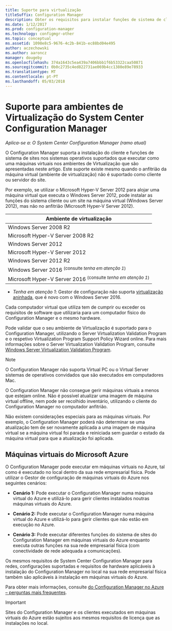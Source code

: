 ```yaml
---
title: Suporte para virtualização
titleSuffix: Configuration Manager
description: Obter os requisitos para instalar funções de sistema de cliente e o site do System Center Configuration Manager num ambiente de virtualização.
ms.date: 1/12/2017
ms.prod: configuration-manager
ms.technology: configmgr-other
ms.topic: conceptual
ms.assetid: 1098e8c5-9676-4c2b-841b-ec88bd04e495
author: aczechowski
ms.author: aaroncz
manager: dougeby
ms.openlocfilehash: 374a1643c5ea439a7406bbb1f6b53322caa50871
ms.sourcegitcommit: 0b0c2735c4ed822731ae069b4cc1380e89e78933
ms.translationtype: MT
ms.contentlocale: pt-PT
ms.lasthandoff: 05/03/2018
---
```

# <a name="support-for-virtualization-environments-for-system-center-configuration-manager"></a>Suporte para ambientes de Virtualização do System Center Configuration Manager

*Aplica-se a: O System Center Configuration Manager (ramo atual)*

O Configuration Manager suporta a instalação do cliente e funções de sistema de sites nos sistemas operativos suportados que executar como uma máquinas virtuais nos ambientes de Virtualização que são apresentadas neste artigo. Este suporte existe mesmo quando o anfitrião da máquina virtual (ambiente de virtualização) não é suportado como cliente ou servidor do site.  

 Por exemplo, se utilizar o Microsoft Hyper-V Server 2012 para alojar uma máquina virtual que executa o Windows Server 2012, pode instalar as funções do sistema cliente ou um site na máquina virtual (Windows Server 2012), mas não no anfitrião (Microsoft Hyper-V Server 2012).  

|Ambiente de virtualização|  
|--------------------------------|  
|Windows Server 2008 R2|  
|Microsoft Hyper-V Server 2008 R2|  
|Windows Server 2012|  
|Microsoft Hyper-V Server 2012|  
|Windows Server 2012 R2|
|Windows Server 2016 <sup>(consulte *tenha em atenção 1*)</sup>|
|Microsoft Hyper-V Server 2016 <sup>(consulte *tenha em atenção 1*)|
-  *Tenha em atenção 1*: Gestor de configuração não suporta [virtualização aninhada](https://technet.microsoft.com/windows-server-docs/compute/hyper-v/what-s-new-in-hyper-v-on-windows#a-namebkmknestedanested-virtualization-new), que é novo com o Windows Server 2016.


 Cada computador virtual que utiliza tem de cumprir ou exceder os requisitos de software que utilizaria para um computador físico do Configuration Manager e o mesmo hardware.  

 Pode validar que o seu ambiente de Virtualização é suportado para o Configuration Manager, utilizando o Server Virtualization Validation Program e o respetivo Virtualization Program Support Policy Wizard online. Para mais informações sobre o Server Virtualization Validation Program, consulte [Windows Server Virtualization Validation Program](https://www.windowsservercatalog.com/svvp.aspx).  

> [!NOTE]  
>  O Configuration Manager não suporta Virtual PC ou o Virtual Server sistemas de operativos convidados que são executados em computadores Mac.  

O Configuration Manager não consegue gerir máquinas virtuais a menos que estejam online. Não é possível atualizar uma imagem de máquina virtual offline, nem pode ser recolhido inventário, utilizando o cliente do Configuration Manager no computador anfitrião.  

Não existem considerações especiais para as máquinas virtuais. Por exemplo, o Configuration Manager poderá não determinar se uma atualização tem de ser novamente aplicada a uma imagem de máquina virtual se a máquina virtual foi parada e reiniciada sem guardar o estado da máquina virtual para que a atualização foi aplicada.  

##  <a name="bkmk_Azure"></a> Máquinas virtuais do Microsoft Azure  
 O Configuration Manager pode executar em máquinas virtuais no Azure, tal como é executado no local dentro da sua rede empresarial física. Pode utilizar o Gestor de configuração de máquinas virtuais do Azure nos seguintes cenários:  

-   **Cenário 1:** Pode executar o Configuration Manager numa máquina virtual do Azure e utilizá-lo para gerir clientes instalados noutras máquinas virtuais do Azure.  

-   **Cenário 2:** Pode executar o Configuration Manager numa máquina virtual do Azure e utilizá-lo para gerir clientes que não estão em execução no Azure.  

-   **Cenário 3:** Pode executar diferentes funções do sistema de sites do Configuration Manager em máquinas virtuais do Azure enquanto executa outras funções na sua rede empresarial física (com conectividade de rede adequada a comunicações).  

Os mesmos requisitos de System Center Configuration Manager para redes, configurações suportadas e requisitos de hardware aplicáveis à instalação do Configuration Manager no local na sua rede empresarial física também são aplicáveis à instalação em máquinas virtuais do Azure.  

Para obter mais informações, consulte [do Configuration Manager no Azure – perguntas mais frequentes](/sccm/core/understand/configuration-manager-on-azure).

> [!IMPORTANT]  
>  Sites do Configuration Manager e os clientes executados em máquinas virtuais do Azure estão sujeitos aos mesmos requisitos de licença que as instalações no local.  
